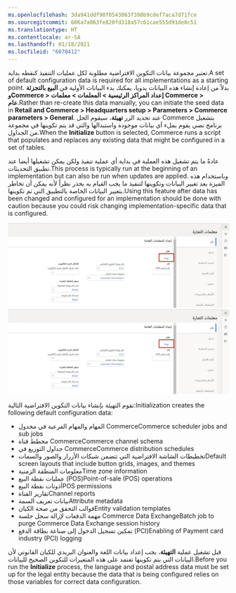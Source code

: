 ```yaml
---
ms.openlocfilehash: 3da941ddf90f0543063f398b9cdef7aca7d71fce
ms.sourcegitcommit: 606a7a063fe820fd318a57c61cae555d91de8c51
ms.translationtype: HT
ms.contentlocale: ar-SA
ms.lasthandoff: 01/18/2021
ms.locfileid: "6070412"
---
```

<span data-ttu-id="90a40-101">تعتبر مجموعة بيانات التكوين الافتراضية مطلوبة لكل عمليات التنفيذ كنقطه بداية.</span><span class="sxs-lookup"><span data-stu-id="90a40-101">A set of default configuration data is required for all implementations as a starting point.</span></span> <span data-ttu-id="90a40-102">بدلاً من إعادة إنشاء هذه البيانات يدويا، يمكنك بدء البيانات الأولية في **البيع بالتجزئة وCommerce > إعداد المراكز الرئيسية > المعلمات > معلمات Commerce > عام**.</span><span class="sxs-lookup"><span data-stu-id="90a40-102">Rather than re-create this data manually, you can initiate the seed data in **Retail and Commerce > Headquarters setup > Parameters > Commerce parameters > General**.</span></span> <span data-ttu-id="90a40-103">عند تحديد الزر **تهيئة**، سيقوم الحل Commerce بتشغيل برنامج نصي يقوم بملء أي بيانات موجودة واستبدالها والتي قد يتم تكوينها في مجموعة من الجداول.</span><span class="sxs-lookup"><span data-stu-id="90a40-103">When the **Initialize** button is selected, Commerce runs a script that populates and replaces any existing data that might be configured in a set of tables.</span></span>  

<span data-ttu-id="90a40-104">عادةً ما يتم تشغيل هذه العملية في بداية أي عملية تنفيذ ولكن يمكن تشغيلها أيضا عند تطبيق التحديثات.</span><span class="sxs-lookup"><span data-stu-id="90a40-104">This process is typically run at the beginning of an implementation but can also be run when updates are applied.</span></span> <span data-ttu-id="90a40-105">وباستخدام هذه الميزة بعد تغيير البيانات وتكوينها لتنفيذ ما يجب القيام به بحذر نظراً لأنه يمكن أن تخاطر بتغيير البيانات الخاصة بالتطبيق التي تم تكوينها.</span><span class="sxs-lookup"><span data-stu-id="90a40-105">Using this feature after data has been changed and configured for an implementation should be done with caution because you could risk changing implementation-specific data that is configured.</span></span> 
 
 
<span data-ttu-id="90a40-106">[ ![لقطة شاشة لصفحة Dynamics 365 Commerce المعلمات.](../media/commerce-parameters-page-02-ss.jpg) ](../media/commerce-parameters-page-02-ss.jpg#lightbox)</span><span class="sxs-lookup"><span data-stu-id="90a40-106">[ ![Screenshot of Dynamics 365 Commerce parameters page.](../media/commerce-parameters-page-02-ss.jpg) ](../media/commerce-parameters-page-02-ss.jpg#lightbox)</span></span>


<span data-ttu-id="90a40-107">تقوم التهيئة بإنشاء بيانات التكوين الافتراضية التالية:</span><span class="sxs-lookup"><span data-stu-id="90a40-107">Initialization creates the following default configuration data:</span></span>

-   <span data-ttu-id="90a40-108">المهام والمهام الفرعية في مجدول Commerce</span><span class="sxs-lookup"><span data-stu-id="90a40-108">Commerce scheduler jobs and sub jobs</span></span>
-   <span data-ttu-id="90a40-109">مخطط قناة Commerce</span><span class="sxs-lookup"><span data-stu-id="90a40-109">Commerce channel schema</span></span>
-   <span data-ttu-id="90a40-110">جداول التوزيع في Commerce</span><span class="sxs-lookup"><span data-stu-id="90a40-110">Commerce distribution schedules</span></span>
-   <span data-ttu-id="90a40-111">تخطيطات الشاشة الافتراضية التي تتضمن شبكات الأزرار والصور والسمات</span><span class="sxs-lookup"><span data-stu-id="90a40-111">Default screen layouts that include button grids, images, and themes</span></span>
-   <span data-ttu-id="90a40-112">معلومات المنطقة الزمنية</span><span class="sxs-lookup"><span data-stu-id="90a40-112">Time zone information</span></span>
-   <span data-ttu-id="90a40-113">عمليات نقطة البيع (POS)</span><span class="sxs-lookup"><span data-stu-id="90a40-113">Point-of-sale (POS) operations</span></span>
-   <span data-ttu-id="90a40-114">أذونات نقطة البيع</span><span class="sxs-lookup"><span data-stu-id="90a40-114">POS permissions</span></span>
-   <span data-ttu-id="90a40-115">تقارير القناة</span><span class="sxs-lookup"><span data-stu-id="90a40-115">Channel reports</span></span>
-   <span data-ttu-id="90a40-116">بيانات تعريف السمة</span><span class="sxs-lookup"><span data-stu-id="90a40-116">Attribute metadata</span></span>
-   <span data-ttu-id="90a40-117">قوالب التحقق من صحة الكيان</span><span class="sxs-lookup"><span data-stu-id="90a40-117">Entity validation templates</span></span>
-   <span data-ttu-id="90a40-118">مهمة الدفعات لإزالة سجل جلسة Commerce Data Exchange</span><span class="sxs-lookup"><span data-stu-id="90a40-118">Batch job to purge Commerce Data Exchange session history</span></span>
-   <span data-ttu-id="90a40-119">تمكين تسجيل الدخول إلى صناعة بطاقة الدفع (PCI)</span><span class="sxs-lookup"><span data-stu-id="90a40-119">Enabling of Payment card industry (PCI) logging</span></span>

<span data-ttu-id="90a40-120">قبل تشغيل عملية **التهيئة**، يجب إعداد بيانات اللغة والعنوان البريدي للكيان القانوني لأن البيانات التي يتم تكوينها تعتمد على هذه المتغيرات للتكوين الصحيح للبيانات.</span><span class="sxs-lookup"><span data-stu-id="90a40-120">Before you run the **Initialize** process, the language and postal address data must be set up for the legal entity because the data that is being configured relies on those variables for correct data configuration.</span></span> 

